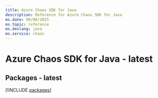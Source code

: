 ```yaml
---
title: Azure Chaos SDK for Java
description: Reference for Azure Chaos SDK for Java
ms.date: 09/08/2025
ms.topic: reference
ms.devlang: java
ms.service: chaos
---
```

# Azure Chaos SDK for Java - latest
## Packages - latest
[!INCLUDE [packages](chaos-index.md)]